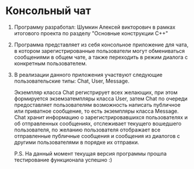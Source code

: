 # Консольный чат

1.  Программу разработал: Шумкин Алексей викторович
    в рамках итогового проекта по разделу "Основные конструкции С++" 

2.  Программа представляет из себя консольное приложение для чата, в котором зарегистрированные пользователи могут обмениваться сообщениями в общем чате, а также переходить в режим диалога с конкретным пользователем.
    
3.  В реализации данного приложения участвуют следующие пользовательские типы: Chat, User, Message.
    
    Экземпляр класса Chat регистрирует всех желающих, при этом формируется экземзатемпляры класса User, затем Chat по очереди предоставляет пользователям возможность написать публичное или приватное сообщение, то есть экземпляры класса Message.
    Chat хранит информацию о зарегистрировавшихся пользователях и об отправленных сообщениях, отслеживает текущего вошедшего пользователя, по желанию пользователя отображает все отправленные публичные сообщения и сообщения из диалогов с другими пользователями 
    в порядке их отправки.
    
    P.S. На данный момент текущая версия программы прошла тестирование функционала успешно :)
